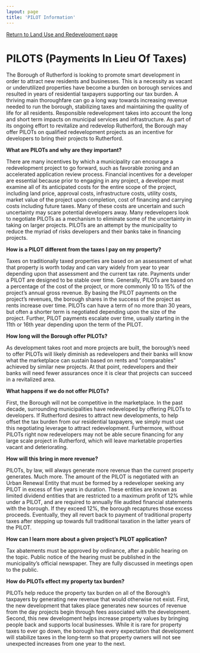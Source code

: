```yaml
---
layout: page
title: 'PILOT Information'
---
```


[Return to Land Use and Redevelopment page](../)


# PILOTS (Payments In Lieu Of Taxes)

The Borough of Rutherford is looking to promote smart development in order to attract new residents and businesses. This is a necessity as vacant or underutilized properties have become a burden on borough services and resulted in years of residential taxpayers supporting our tax burden.
A thriving main thoroughfare can go a long way towards increasing revenue needed to run the borough, stabilizing taxes and maintaining the quality of life for all residents. Responsible redevelopment takes into account the long and short term impacts on municipal services and infrastructure. 
As part of its ongoing effort to revitalize and redevelop Rutherford, the Borough may offer PILOTs on qualified redevelopment projects as an incentive for developers to bring their projects to Rutherford.

**What are PILOTs and why are they important?**

There are many incentives by which a municipality can encourage a redevelopment project to go forward, such as favorable zoning and an accelerated application review process. Financial incentives for a developer are essential because prior to engaging in any project, a developer must examine all of its anticipated costs for the entire scope of the project, including land price, approval costs, infrastructure costs, utility costs, market value of the project upon completion, cost of financing and carrying costs including future taxes. Many of these costs are uncertain and such uncertainty may scare potential developers away. Many redevelopers look to negotiate PILOTs as a mechanism to eliminate some of the uncertainty in taking on larger projects. PILOTs are an attempt by the municipality to reduce the myriad of risks developers and their banks take in financing projects.

**How is a PILOT different from the taxes I pay on my property?**

Taxes on traditionally taxed properties are based on an assessment of what that property is worth today and can vary widely from year to year depending upon that assessment and the current tax rate. Payments under a PILOT are designed to be stable over time. Generally, PILOTs are based on a percentage of the cost of the project, or more commonly 10 to 15% of the project’s annual gross revenue. By basing the PILOT payments on the project’s revenues, the borough shares in the success of the project as rents increase over time. PILOTs can have a term of no more than 30 years, but often a shorter term is negotiated depending upon the size of the project. Further, PILOT payments escalate over time, usually starting in the 11th or 16th year depending upon the term of the PILOT.

**How long will the Borough offer PILOTs?**

As development takes root and more projects are built, the borough’s need to offer PILOTs will likely diminish as redevelopers and their banks will know what the marketplace can sustain based on rents and "comparables" achieved by similar new projects. At that point, redevelopers and their banks will need fewer assurances once it is clear that projects can succeed in a revitalized area.
  
**What happens if we do not offer PILOTs?**

First, the Borough will not be competitive in the marketplace.  In the past decade, surrounding municipalities have redeveloped by offering PILOTs to developers.  If Rutherford desires to attract new developments, to help offset the tax burden from our residential taxpayers, we simply must use this negotiating leverage to attract redevelopment.  Furthermore, without PILOTs right now redevelopers may not be able secure financing for any large scale project in Rutherford, which will leave marketable properties vacant and deteriorating.

**How will this bring in more revenue?**

PILOTs, by law, will always generate more revenue than the current property generates. Much more. The amount of the PILOT is negotiated with an Urban Renewal Entity that must be formed by a redeveloper seeking any PILOT in excess of five years in duration. These entities are known as limited dividend entities that are restricted to a maximum profit of 12% while under a PILOT, and are required to annually file audited financial statements with the borough. If they exceed 12%, the borough recaptures those excess proceeds. Eventually, they all revert back to payment of traditional property taxes after stepping up towards full traditional taxation in the latter years of the PILOT.

**How can I learn more about a given project’s PILOT application?**

Tax abatements must be approved by ordinance, after a public hearing on the topic. Public notice of the hearing must be published in the municipality’s official newspaper. They are fully discussed in meetings open to the public.

**How do PILOTs effect my property tax burden?**

PILOTs help reduce the property tax burden on all of the Borough’s taxpayers by generating new revenue that would otherwise not exist. First, the new development that takes place generates new sources of revenue from the day projects begin through fees associated with the development. Second, this new development helps increase property values by bringing people back and supports local businesses. While it is rare for property taxes to ever go down, the borough has every expectation that development will stabilize taxes in the long‐term so that property owners will not see unexpected increases from one year to the next.



